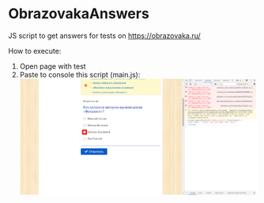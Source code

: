 # ObrazovakaAnswers
 JS script to get answers for tests on https://obrazovaka.ru/

How to execute:
1. Open page with test
2. Paste to console this script (main.js):
![1](https://github.com/granlovestea/ObrazovakaAnswers/blob/main/screenshot.png)
